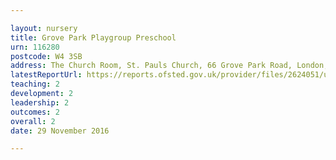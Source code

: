 ```yaml
---

layout: nursery
title: Grove Park Playgroup Preschool
urn: 116280
postcode: W4 3SB
address: The Church Room, St. Pauls Church, 66 Grove Park Road, London, W4 3SB
latestReportUrl: https://reports.ofsted.gov.uk/provider/files/2624051/urn/116280.pdf
teaching: 2
development: 2
leadership: 2
outcomes: 2
overall: 2
date: 29 November 2016

---
```


